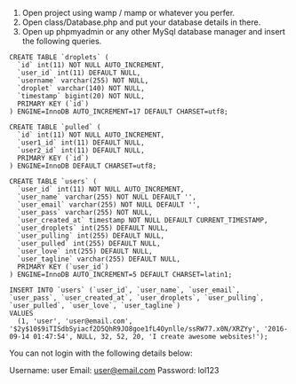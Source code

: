 1. Open project using wamp / mamp or whatever you perfer.
2. Open class/Database.php and put your database details in there.
3. Open up phpmyadmin or any other MySql database manager and insert the following queries.

```
CREATE TABLE `droplets` (
  `id` int(11) NOT NULL AUTO_INCREMENT,
  `user_id` int(11) DEFAULT NULL,
  `username` varchar(255) NOT NULL,
  `droplet` varchar(140) NOT NULL,
  `timestamp` bigint(20) NOT NULL,
  PRIMARY KEY (`id`)
) ENGINE=InnoDB AUTO_INCREMENT=17 DEFAULT CHARSET=utf8;

CREATE TABLE `pulled` (
  `id` int(11) NOT NULL AUTO_INCREMENT,
  `user1_id` int(11) DEFAULT NULL,
  `user2_id` int(11) DEFAULT NULL,
  PRIMARY KEY (`id`)
) ENGINE=InnoDB DEFAULT CHARSET=utf8;

CREATE TABLE `users` (
  `user_id` int(11) NOT NULL AUTO_INCREMENT,
  `user_name` varchar(255) NOT NULL DEFAULT '',
  `user_email` varchar(255) NOT NULL DEFAULT '',
  `user_pass` varchar(255) NOT NULL,
  `user_created_at` timestamp NOT NULL DEFAULT CURRENT_TIMESTAMP,
  `user_droplets` int(255) DEFAULT NULL,
  `user_pulling` int(255) DEFAULT NULL,
  `user_pulled` int(255) DEFAULT NULL,
  `user_love` int(255) DEFAULT NULL,
  `user_tagline` varchar(255) DEFAULT NULL,
  PRIMARY KEY (`user_id`)
) ENGINE=InnoDB AUTO_INCREMENT=5 DEFAULT CHARSET=latin1;

INSERT INTO `users` (`user_id`, `user_name`, `user_email`, `user_pass`, `user_created_at`, `user_droplets`, `user_pulling`, `user_pulled`, `user_love`, `user_tagline`)
VALUES
  (1, 'user', 'user@email.com', '$2y$10$9iTISdbSyiacf2D5QhR9JO8goe1fL4Oynlle/ssRW77.x0N/XRZYy', '2016-09-14 01:47:54', NULL, 32, 52, 20, 'I create awesome websites!');
  ```

  You can not login with the following details below:

  Username: user
  Email: user@email.com
  Password: lol123



